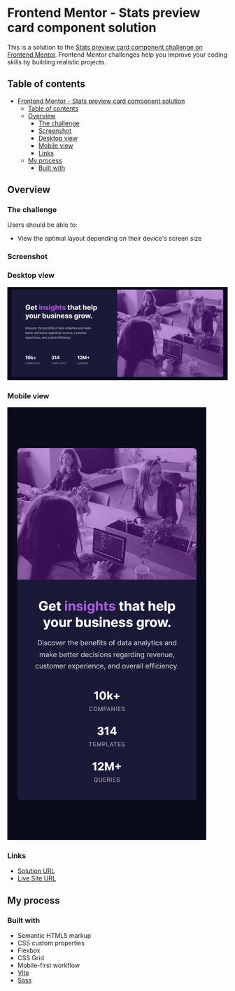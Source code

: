 # Frontend Mentor - Stats preview card component solution

This is a solution to the [Stats preview card component challenge on Frontend Mentor](https://www.frontendmentor.io/challenges/stats-preview-card-component-8JqbgoU62). Frontend Mentor challenges help you improve your coding skills by building realistic projects. 

## Table of contents

- [Frontend Mentor - Stats preview card component solution](#frontend-mentor---stats-preview-card-component-solution)
  - [Table of contents](#table-of-contents)
  - [Overview](#overview)
    - [The challenge](#the-challenge)
    - [Screenshot](#screenshot)
    - [Desktop view](#desktop-view)
    - [Mobile view](#mobile-view)
    - [Links](#links)
  - [My process](#my-process)
    - [Built with](#built-with)

## Overview

### The challenge

Users should be able to:

- View the optimal layout depending on their device's screen size

### Screenshot

### Desktop view
![](./screenshots/desktop.png)

### Mobile view
![](./screenshots/mobile.png)

### Links

- [Solution URL](https://www.frontendmentor.io/solutions/stats-preview-card-component-z03tWT8rxP)
- [Live Site URL](https://henolivares.github.io/frontendmentor-stats-preview-card-component/)

## My process

### Built with

- Semantic HTML5 markup
- CSS custom properties
- Flexbox
- CSS Grid
- Mobile-first workflow
- [Vite](https://vitejs.dev/)
- [Sass](https://sass-lang.com/)